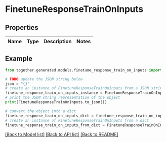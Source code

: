 # FinetuneResponseTrainOnInputs


## Properties

Name | Type | Description | Notes
------------ | ------------- | ------------- | -------------

## Example

```python
from together.generated.models.finetune_response_train_on_inputs import FinetuneResponseTrainOnInputs

# TODO update the JSON string below
json = "{}"
# create an instance of FinetuneResponseTrainOnInputs from a JSON string
finetune_response_train_on_inputs_instance = FinetuneResponseTrainOnInputs.from_json(json)
# print the JSON string representation of the object
print(FinetuneResponseTrainOnInputs.to_json())

# convert the object into a dict
finetune_response_train_on_inputs_dict = finetune_response_train_on_inputs_instance.to_dict()
# create an instance of FinetuneResponseTrainOnInputs from a dict
finetune_response_train_on_inputs_from_dict = FinetuneResponseTrainOnInputs.from_dict(finetune_response_train_on_inputs_dict)
```
[[Back to Model list]](../README.md#documentation-for-models) [[Back to API list]](../README.md#documentation-for-api-endpoints) [[Back to README]](../README.md)
